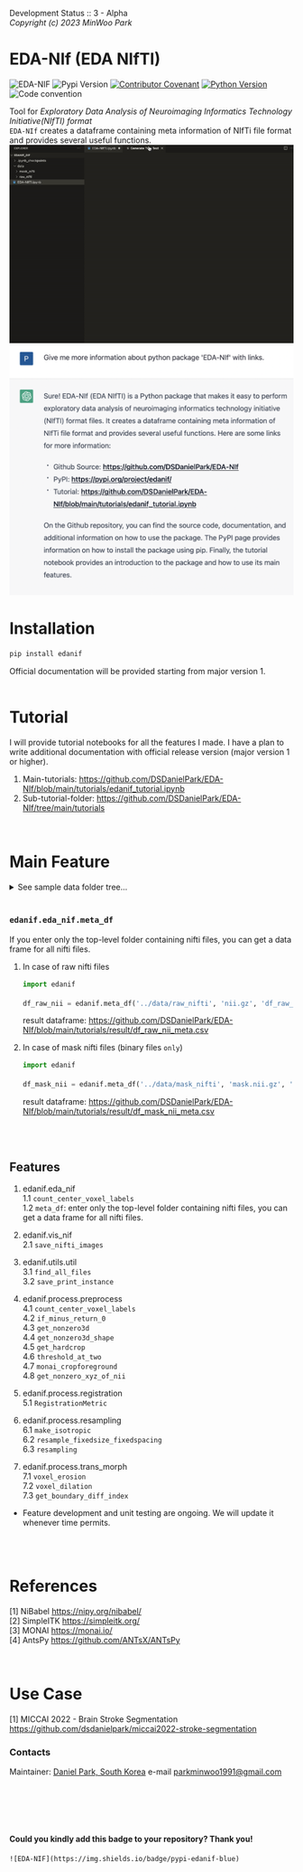 Development Status :: 3 - Alpha <br>
*Copyright (c) 2023 MinWoo Park*
<br>

# EDA-NIf (EDA NIfTI)
![EDA-NIF](https://img.shields.io/badge/pypi-edanif-blue)
![Pypi Version](https://img.shields.io/pypi/v/edanif.svg)
[![Contributor Covenant](https://img.shields.io/badge/contributor%20covenant-v2.0%20adopted-black.svg)](code_of_conduct.md)
[![Python Version](https://img.shields.io/badge/python-3.6%2C3.7%2C3.8-black.svg)](code_of_conduct.md)
![Code convention](https://img.shields.io/badge/code%20convention-pep8-black)


Tool for *Exploratory Data Analysis of Neuroimaging Informatics Technology Initiative(NIfTI) format* <br>
`EDA-NIf` creates a dataframe containing meta information of NIfTi file format and provides several useful functions.
![](https://github.com/DSDanielPark/EDA-NIf/blob/main/tutorials/result/eda_nif.gif)
![](https://github.com/DSDanielPark/EDA-NIf/blob/main/assets/chatgpt4.png)
<br>


# Installation
  ```cmd
  pip install edanif
  ```
  Official documentation will be provided starting from major version 1.
<Br><Br>


# Tutorial
I will provide tutorial notebooks for all the features I made. I have a plan to write additional documentation with official release version (major version 1 or higher).

1. Main-tutorials: https://github.com/DSDanielPark/EDA-NIf/blob/main/tutorials/edanif_tutorial.ipynb
2. Sub-tutorial-folder: https://github.com/DSDanielPark/EDA-NIf/tree/main/tutorials

<br>


# Main Feature

  <details>
  <summary> See sample data folder tree... </summary>

The sample data folder is designed with an unnecessary and complex structure to show that all nifti files under the top-level folder path are collected recursively. If you are using the [BIDS format](https://bids.neuroimaging.io/), you only need to insert keywords properly.

Example folder tree
![](https://github.com/DSDanielPark/EDA-NIf/blob/main/tutorials/result/data_tree.png)
</details>

<br>

### `edanif.eda_nif.meta_df`
If you enter only the top-level folder containing nifti files, you can get a data frame for all nifti files.  <br>
1. In case of raw nifti files
    ```python
    import edanif

    df_raw_nii = edanif.meta_df('../data/raw_nifti', 'nii.gz', 'df_raw_nii_meta.csv', False)
    ```
    result dataframe: https://github.com/DSDanielPark/EDA-NIf/blob/main/tutorials/result/df_raw_nii_meta.csv

2. In case of mask nifti files (binary files `only`)
    ```python
    import edanif

    df_mask_nii = edanif.meta_df('../data/mask_nifti', 'mask.nii.gz', 'df_mask_nii_meta.csv', True)
    ```
    result dataframe: https://github.com/DSDanielPark/EDA-NIf/blob/main/tutorials/result/df_mask_nii_meta.csv

<br><br>

## Features

1. edanif.eda_nif <br>
  1.1 `count_center_voxel_labels` <br>
  1.2 `meta_df`: enter only the top-level folder containing nifti files, you can get a data frame for all nifti files. <br>

2. edanif.vis_nif <br>
  2.1 `save_nifti_images` <br>

3. edanif.utils.util <br>
  3.1 `find_all_files` <br>
  3.2 `save_print_instance`<br>

4. edanif.process.preprocess <br>
  4.1 `count_center_voxel_labels`<br>
  4.2 `if_minus_return_0`<br>
  4.3 `get_nonzero3d`<br>
  4.4 `get_nonzero3d_shape` <br>
  4.5 `get_hardcrop`<br>
  4.6 `threshold_at_two`<br>
  4.7 `monai_cropforeground`<br>
  4.8 `get_nonzero_xyz_of_nii`<br>

5. edanif.process.registration <br>
  5.1 `RegistrationMetric`<br>

6. edanif.process.resampling <br>
  6.1 `make_isotropic`<br>
  6.2 `resample_fixedsize_fixedspacing`<br>
  6.3 `resampling`<br>

7. edanif.process.trans_morph <br>
  7.1 `voxel_erosion`<br>
  7.2 `voxel_dilation`<br>
  7.3 `get_boundary_diff_index`<br>

- Feature development and unit testing are ongoing. We will update it whenever time permits.

<br><br>

# References
[1] NiBabel https://nipy.org/nibabel/ <br>
[2] SimpleITK https://simpleitk.org/ <br>
[3] MONAI https://monai.io/ <Br>
[4] AntsPy https://github.com/ANTsX/ANTsPy

<br>

# Use Case
[1] MICCAI 2022 - Brain Stroke Segmentation https://github.com/dsdanielpark/miccai2022-stroke-segmentation 

### Contacts
Maintainer: [Daniel Park, South Korea](https://github.com/DSDanielPark) 
e-mail parkminwoo1991@gmail.com

<br><br><br><Br>

#### Could you kindly add this badge to your repository? Thank you!
```
![EDA-NIF](https://img.shields.io/badge/pypi-edanif-blue)
```
